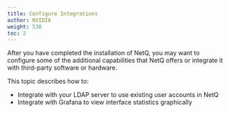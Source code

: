 ```yaml
---
title: Configure Integrations
author: NVIDIA
weight: 530
toc: 2
---
```

After you have completed the installation of NetQ,
you may want to configure some of the additional capabilities that NetQ
offers or integrate it with third-party software or hardware.

This topic describes how to:

- Integrate with your LDAP server to use existing user accounts in NetQ
- Integrate with Grafana to view interface statistics graphically
